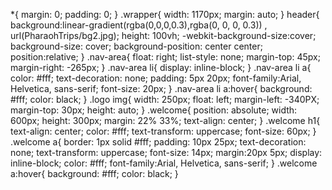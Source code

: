 *{
    margin: 0;
    padding: 0;
}
.wrapper{
    width: 1170px;
    margin: auto;
}
header{
    background:linear-gradient(rgba(0,0,0,0.3),rgba(0, 0, 0, 0.3)) , url(PharaohTrips/bg2.jpg);
    height: 100vh;
    -webkit-background-size:cover;
    background-size: cover;
    background-position: center center;
    position:relative;
}
.nav-area{
    float: right;
    list-style: none;
    margin-top: 45px;
    margin-right: -265px;
}
.nav-area li{
    display: inline-block;
}
.nav-area li a{
    color: #fff;
    text-decoration: none;
    padding: 5px 20px;
    font-family:Arial, Helvetica, sans-serif;
    font-size: 20px;
}
.nav-area li a:hover{
    background: #fff;
    color: black;
}
.logo img{
    width: 250px;
    float: left;
    margin-left: -340PX;
    margin-top: 30px;
    height: auto;
}
.welcome{
    position: absolute;
    width: 600px;
    height: 300px;
    margin: 22% 33%;
    text-align: center;
}
.welcome h1{
    text-align: center;
    color: #fff;
    text-transform: uppercase;
    font-size: 60px;
}
.welcome a{
    border: 1px solid #fff;
    padding: 10px 25px;
    text-decoration: none;
    text-transform: uppercase;
    font-size: 14px;
    margin:20px 5px;
    display: inline-block;
    color: #fff;
    font-family:Arial, Helvetica, sans-serif;
}
.welcome a:hover{
    background: #fff;
    color: black;
}
